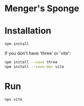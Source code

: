 # Menger's Sponge

# Installation
```sh
npm install
```

If you don't have 'three' or 'vite':
```sh
npm install --save three
npm install --save-dev vite
```

# Run
```sh
npx vite
```